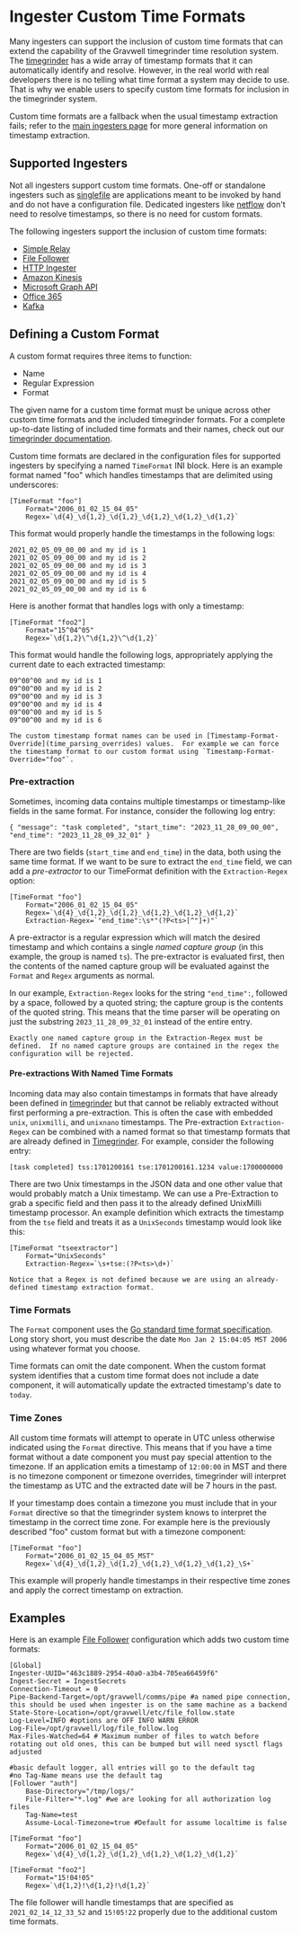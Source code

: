 # Ingester Custom Time Formats

Many ingesters can support the inclusion of custom time formats that can extend the capability of the Gravwell timegrinder time resolution system.  The [timegrinder](https://pkg.go.dev/github.com/gravwell/gravwell/v3/timegrinder) has a wide array of timestamp formats that it can automatically identify and resolve.  However, in the real world with real developers there is no telling what time format a system may decide to use.  That is why we enable users to specify custom time formats for inclusion in the timegrinder system.

Custom time formats are a fallback when the usual timestamp extraction fails; refer to the [main ingesters page](ingesters_time) for more general information on timestamp extraction.

## Supported Ingesters

Not all ingesters support custom time formats.  One-off or standalone ingesters such as [singlefile](https://github.com/gravwell/gravwell/blob/v3.7.0/ingesters/singleFile/main.go) are applications meant to be invoked by hand and do not have a configuration file.  Dedicated ingesters like [netflow](ingesters_list) don't need to resolve timestamps, so there is no need for custom formats.

The following ingesters support the inclusion of custom time formats:

* [Simple Relay](/ingesters/simple_relay)
* [File Follower](/ingesters/file_follow)
* [HTTP Ingester](/ingesters/http)
* [Amazon Kinesis](/ingesters/kinesis)
* [Microsoft Graph API](/ingesters/msg)
* [Office 365](/ingesters/o365)
* [Kafka](/ingesters/kafka)

## Defining a Custom Format

A custom format requires three items to function:

* Name
* Regular Expression
* Format

The given name for a custom time format must be unique across other custom time formats and the included timegrinder formats.  For a complete up-to-date listing of included time formats and their names, check out our [timegrinder documentation](https://pkg.go.dev/github.com/gravwell/gravwell/v3/timegrinder#pkg-constants).

Custom time formats are declared in the configuration files for supported ingesters by specifying a named `TimeFormat` INI block.  Here is an example format named "foo" which handles timestamps that are delimited using underscores:

```
[TimeFormat "foo"]
	Format="2006_01_02_15_04_05"
	Regex=`\d{4}_\d{1,2}_\d{1,2}_\d{1,2}_\d{1,2}_\d{1,2}`
```

This format would properly handle the timestamps in the following logs:

```
2021_02_05_09_00_00 and my id is 1
2021_02_05_09_00_00 and my id is 2
2021_02_05_09_00_00 and my id is 3
2021_02_05_09_00_00 and my id is 4
2021_02_05_09_00_00 and my id is 5
2021_02_05_09_00_00 and my id is 6
```

Here is another format that handles logs with only a timestamp:

```
[TimeFormat "foo2"]
	Format="15^04^05"
	Regex=`\d{1,2}\^\d{1,2}\^\d{1,2}`
```

This format would handle the following logs, appropriately applying the current date to each extracted timestamp:

```
09^00^00 and my id is 1
09^00^00 and my id is 2
09^00^00 and my id is 3
09^00^00 and my id is 4
09^00^00 and my id is 5
09^00^00 and my id is 6
```

```{note}
The custom timestamp format names can be used in [Timestamp-Format-Override](time_parsing_overrides) values.  For example we can force the timestamp format to our custom format using `Timestamp-Format-Override="foo"`.
```

### Pre-extraction

Sometimes, incoming data contains multiple timestamps or timestamp-like fields in the same format. For instance, consider the following log entry:

```
{ "message": "task completed", "start_time": "2023_11_28_09_00_00", "end_time": "2023_11_28_09_32_01" }
```

There are two fields (`start_time` and `end_time`) in the data, both using the same time format. If we want to be sure to extract the `end_time` field, we can add a *pre-extractor* to our TimeFormat definition with the `Extraction-Regex` option:

```
[TimeFormat "foo"]
	Format="2006_01_02_15_04_05"
	Regex=`\d{4}_\d{1,2}_\d{1,2}_\d{1,2}_\d{1,2}_\d{1,2}`
	Extraction-Regex=`"end_time":\s*"(?P<ts>[^"]+)"`
```

A pre-extractor is a regular expression which will match the desired timestamp and which contains a single *named capture group* (in this example, the group is named `ts`). The pre-extractor is evaluated first, then the contents of the named capture group will be evaluated against the `Format` and `Regex` arguments as normal.

In our example, `Extraction-Regex` looks for the string `"end_time":`, followed by a space, followed by a quoted string; the capture group is the contents of the quoted string. This means that the time parser will be operating on just the substring `2023_11_28_09_32_01` instead of the entire entry.

```{note}
Exactly one named capture group in the Extraction-Regex must be defined.  If no named capture groups are contained in the regex the configuration will be rejected.
```

#### Pre-extractions With Named Time Formats

Incoming data may also contain timestamps in formats that have already been defined in [timegrinder](https://pkg.go.dev/github.com/gravwell/gravwell/v3/timegrinder#Format) but that cannot be reliably extracted without first performing a pre-extraction. This is often the case with embedded `unix`, `unixmilli`, and `unixnano` timestamps.  The Pre-extraction `Extraction-Regex` can be combined with a named format so that timestamp formats that are already defined in [Timegrinder](https://pkg.go.dev/github.com/gravwell/gravwell/v3/timegrinder#Format). For example, consider the following entry:

```
[task completed] tss:1701200161 tse:1701200161.1234 value:1700000000
```

There are two Unix timestamps in the JSON data and one other value that would probably match a Unix timestamp. We can use a Pre-Extraction to grab a specific field and then pass it to the already defined UnixMilli timestamp processor.  An example definition which extracts the timestamp from the `tse` field and treats it as a `UnixSeconds` timestamp would look like this:

```
[TimeFormat "tseextractor"]
	Format="UnixSeconds"
	Extraction-Regex=`\s+tse:(?P<ts>\d+)`
```

```{note}
Notice that a Regex is not defined because we are using an already-defined timestamp extraction format.
```

### Time Formats

The `Format` component uses the [Go standard time format specification](https://golang.org/pkg/time/#pkg-constants).  Long story short, you must describe the date `Mon Jan 2 15:04:05 MST 2006` using whatever format you choose.

Time formats can omit the date component.  When the custom format system identifies that a custom time format does not include a date component, it will automatically update the extracted timestamp's date to `today`.

### Time Zones

All custom time formats will attempt to operate in UTC unless otherwise indicated using the `Format` directive.  This means that if you have a time format without a date component you must pay special attention to the timezone.  If an application emits a timestamp of `12:00:00` in MST and there is no timezone component or timezone overrides, timegrinder will interpret the timestamp as UTC and the extracted date will be 7 hours in the past.

If your timestamp does contain a timezone you must include that in your `Format` directive so that the timegrinder system knows to interpret the timestamp in the correct time zone.  For example here is the previously described "foo" custom format but with a timezone component:

```
[TimeFormat "foo"]
	Format="2006_01_02_15_04_05_MST"
	Regex=`\d{4}_\d{1,2}_\d{1,2}_\d{1,2}_\d{1,2}_\d{1,2}_\S+`
```

This example will properly handle timestamps in their respective time zones and apply the correct timestamp on extraction.

## Examples

Here is an example [File Follower](/ingesters/file_follow) configuration which adds two custom time formats:

```
[Global]
Ingester-UUID="463c1889-2954-40a0-a3b4-705ea66459f6"
Ingest-Secret = IngestSecrets
Connection-Timeout = 0
Pipe-Backend-Target=/opt/gravwell/comms/pipe #a named pipe connection, this should be used when ingester is on the same machine as a backend
State-Store-Location=/opt/gravwell/etc/file_follow.state
Log-Level=INFO #options are OFF INFO WARN ERROR
Log-File=/opt/gravwell/log/file_follow.log
Max-Files-Watched=64 # Maximum number of files to watch before rotating out old ones, this can be bumped but will need sysctl flags adjusted

#basic default logger, all entries will go to the default tag
#no Tag-Name means use the default tag
[Follower "auth"]
	Base-Directory="/tmp/logs/"
	File-Filter="*.log" #we are looking for all authorization log files
	Tag-Name=test
	Assume-Local-Timezone=true #Default for assume localtime is false

[TimeFormat "foo"]
	Format="2006_01_02_15_04_05"
	Regex=`\d{4}_\d{1,2}_\d{1,2}_\d{1,2}_\d{1,2}_\d{1,2}`

[TimeFormat "foo2"]
	Format="15!04!05"
	Regex=`\d{1,2}!\d{1,2}!\d{1,2}`

```

The file follower will handle timestamps that are specified as `2021_02_14_12_33_52` and `15!05!22` properly due to the additional custom time formats.
